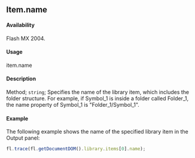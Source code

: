## Item.name

#### Availability

Flash MX 2004.

#### Usage

item.name

#### Description

Method; `string`; Specifies the name of the library item, which includes the folder structure. For example, if Symbol\_1 is inside a folder called Folder\_1, the name property of Symbol\_1 is "Folder\_1/Symbol\_1".

#### Example

The following example shows the name of the specified library item in the Output panel:

```javascript
fl.trace(fl.getDocumentDOM().library.items[0].name);
```
